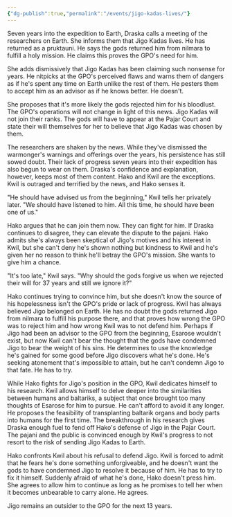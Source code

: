 ```yaml
---
{"dg-publish":true,"permalink":"/events/jigo-kadas-lives/"}
---
```


Seven years into the expedition to Earth, Draska calls a meeting of the researchers on Earth. She informs them that Jigo Kadas lives. He has returned as a pruktauni. He says the gods returned him from nilmara to fulfill a holy mission. He claims this proves the GPO's need for him.

She adds dismissively that Jigo Kadas has been claiming such nonsense for years. He nitpicks at the GPO's perceived flaws and warns them of dangers as if he's spent any time on Earth unlike the rest of them. He pesters them to accept him as an advisor as if he knows better. He doesn't.

She proposes that it's more likely the gods rejected him for his bloodlust. The GPO's operations will not change in light of this news. Jigo Kadas will not join their ranks. The gods will have to appear at the Pajar Court and state their will themselves for her to believe that Jigo Kadas was chosen by them.

The researchers are shaken by the news. While they've dismissed the warmonger's warnings and offerings over the years, his persistence has still sowed doubt. Their lack of progress seven years into their expedition has also begun to wear on them. Draska's confidence and explanation, however, keeps most of them content. Hako and Kwil are the exceptions. Kwil is outraged and terrified by the news, and Hako senses it.

"He should have advised us from the beginning," Kwil tells her privately later. "We should have listened to him. All this time, he should have been one of us."

Hako argues that he can join them now. They can fight for him. If Draska continues to disagree, they can elevate the dispute to the pajani. Hako admits she's always been skeptical of Jigo's motives and his interest in Kwil, but she can't deny he's shown nothing but kindness to Kwil and he's given her no reason to think he'll betray the GPO's mission. She wants to give him a chance.

"It's too late," Kwil says. "Why should the gods forgive us when we rejected their will for 37 years and still we ignore it?"

Hako continues trying to convince him, but she doesn't know the source of his hopelessness isn't the GPO's pride or lack of progress. Kwil has always believed Jigo belonged on Earth. He has no doubt the gods returned Jigo from nilmara to fulfill his purpose there, and that proves how wrong the GPO was to reject him and how wrong Kwil was to not defend him. Perhaps if Jigo had been an advisor to the GPO from the beginning, Esarose wouldn't exist, but now Kwil can't bear the thought that the gods have condemned Jigo to bear the weight of his sins. He determines to use the knowledge he's gained for some good before Jigo discovers what he's done. He's seeking atonement that's impossible to attain, but he can't condemn Jigo to that fate. He has to try.

While Hako fights for Jigo's position in the GPO, Kwil dedicates himself to his research. Kwil allows himself to delve deeper into the similarities between humans and baltariks, a subject that once brought too many thoughts of Esarose for him to pursue. He can't afford to avoid it any longer. He proposes the feasibility of transplanting baltarik organs and body parts into humans for the first time. The breakthrough in his research gives Draska enough fuel to fend off Hako's defense of Jigo in the Pajar Court. The pajani and the public is convinced enough by Kwil's progress to not resort to the risk of sending Jigo Kadas to Earth.

Hako confronts Kwil about his refusal to defend Jigo. Kwil is forced to admit that he fears he's done something unforgiveable, and he doesn't want the gods to have condemned Jigo to resolve it because of him. He has to try to fix it himself. Suddenly afraid of what he's done, Hako doesn't press him. She agrees to allow him to continue as long as he promises to tell her when it becomes unbearable to carry alone. He agrees.

Jigo remains an outsider to the GPO for the next 13 years.